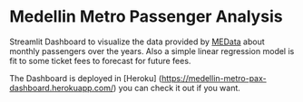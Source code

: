 # Medellin Metro Passenger Analysis

Streamlit Dashboard to visualize the data provided by [MEData](http://medata.gov.co/dataset/pasajeros-movilizados/resource/2a1c89b0-7d5f-497a-a7a6-1e195044966a#{view-graph:{graphOptions:{hooks:{processOffset:{},bindEvents:{}}}},graphOptions:{hooks:{processOffset:{},bindEvents:{}}}}) about monthly passengers over the years. Also a simple linear regression model is fit to some ticket fees to forecast for future fees.

The Dashboard is deployed in [Heroku] (https://medellin-metro-pax-dashboard.herokuapp.com/) you can check it out if you want.